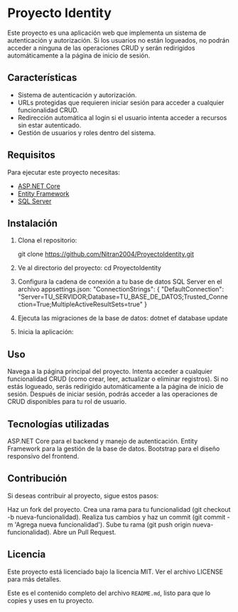 # Proyecto Identity

Este proyecto es una aplicación web que implementa un sistema de autenticación y autorización. Si los usuarios no están logueados, no podrán acceder a ninguna de las operaciones CRUD y serán redirigidos automáticamente a la página de inicio de sesión.

## Características

- Sistema de autenticación y autorización.
- URLs protegidas que requieren iniciar sesión para acceder a cualquier funcionalidad CRUD.
- Redirección automática al login si el usuario intenta acceder a recursos sin estar autenticado.
- Gestión de usuarios y roles dentro del sistema.

## Requisitos

Para ejecutar este proyecto necesitas:

- [ASP.NET Core](https://dotnet.microsoft.com/download/dotnet-core)
- [Entity Framework](https://docs.microsoft.com/en-us/ef/core/)
- [SQL Server](https://www.microsoft.com/en-us/sql-server/sql-server-downloads)
  
## Instalación

1. Clona el repositorio:

   git clone https://github.com/Nitran2004/ProyectoIdentity.git
2. Ve al directorio del proyecto:
    cd ProyectoIdentity
3. Configura la cadena de conexión a tu base de datos SQL Server en el archivo appsettings.json:
  "ConnectionStrings": {
    "DefaultConnection": "Server=TU_SERVIDOR;Database=TU_BASE_DE_DATOS;Trusted_Connection=True;MultipleActiveResultSets=true"
}
4. Ejecuta las migraciones de la base de datos:
  dotnet ef database update
5. Inicia la aplicación:

## Uso
Navega a la página principal del proyecto.
Intenta acceder a cualquier funcionalidad CRUD (como crear, leer, actualizar o eliminar registros).
Si no estás logueado, serás redirigido automáticamente a la página de inicio de sesión.
Después de iniciar sesión, podrás acceder a las operaciones de CRUD disponibles para tu rol de usuario.

## Tecnologías utilizadas
ASP.NET Core para el backend y manejo de autenticación.
Entity Framework para la gestión de la base de datos.
Bootstrap para el diseño responsivo del frontend.

## Contribución
Si deseas contribuir al proyecto, sigue estos pasos:

Haz un fork del proyecto.
Crea una rama para tu funcionalidad (git checkout -b nueva-funcionalidad).
Realiza tus cambios y haz un commit (git commit -m 'Agrega nueva funcionalidad').
Sube tu rama (git push origin nueva-funcionalidad).
Abre un Pull Request.
## Licencia
Este proyecto está licenciado bajo la licencia MIT. Ver el archivo LICENSE para más detalles.

Este es el contenido completo del archivo `README.md`, listo para que lo copies y uses en tu proyecto.

